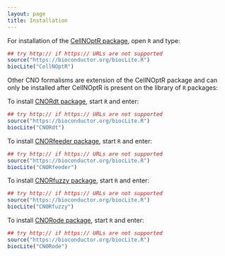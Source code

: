 ```yaml
---
layout: page
title: Installation
---
```


For installation of the [CellNOptR package](https://bioconductor.org/packages/release/bioc/html/CellNOptR.html), open `R` and type:

```R
## try http:// if https:// URLs are not supported
source("https://bioconductor.org/biocLite.R")
biocLite("CellNOptR")
```


Other CNO formalisms are extension of the CellNOptR package and can only be installed after CellNOptR is present on the library of `R` packages:


To install [CNORdt package](https://bioconductor.org/packages/release/bioc/html/CNORdt.html), start `R` and enter:

```R
## try http:// if https:// URLs are not supported
source("https://bioconductor.org/biocLite.R")
biocLite("CNORdt")
```



To install [CNORfeeder package](https://bioconductor.org/packages/release/bioc/html/CNORfeeder.html), start `R` and enter:

```R
## try http:// if https:// URLs are not supported
source("https://bioconductor.org/biocLite.R")
biocLite("CNORfeeder")
```



To install [CNORfuzzy package](https://bioconductor.org/packages/release/bioc/html/CNORfuzzy.html), start `R` and enter:

```R
## try http:// if https:// URLs are not supported
source("https://bioconductor.org/biocLite.R")
biocLite("CNORfuzzy")
```


To install [CNORode package](https://bioconductor.org/packages/release/bioc/html/CNORode.html), start `R` and enter:

```R
## try http:// if https:// URLs are not supported
source("https://bioconductor.org/biocLite.R")
biocLite("CNORode")
```
